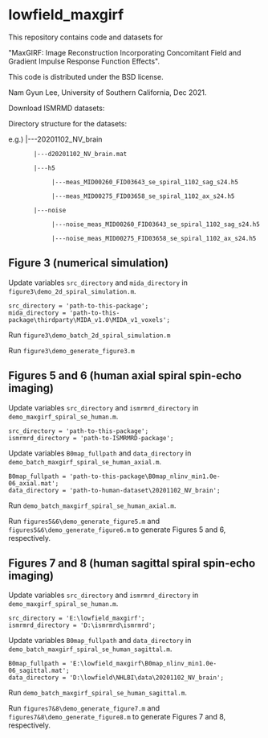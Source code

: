 # lowfield_maxgirf

This repository contains code and datasets for

"MaxGIRF: Image Reconstruction Incorporating Concomitant
Field and Gradient Impulse Response Function Effects".

This code is distributed under the BSD license.

Nam Gyun Lee, University of Southern California, Dec 2021.

Download ISMRMD datasets:

Directory structure for the datasets:

e.g.) |---20201102_NV_brain
           
		   |---d20201102_NV_brain.mat
           
		   |---h5
		   
       	        |---meas_MID00260_FID03643_se_spiral_1102_sag_s24.h5
				
				|---meas_MID00275_FID03658_se_spiral_1102_ax_s24.h5
		   
		   |---noise
		        
				|---noise_meas_MID00260_FID03643_se_spiral_1102_sag_s24.h5
		        
				|---noise_meas_MID00275_FID03658_se_spiral_1102_ax_s24.h5
 

## Figure 3 (numerical simulation)

Update variables `src_directory` and `mida_directory` in `figure3\demo_2d_spiral_simulation.m`.

    src_directory = 'path-to-this-package';
    mida_directory = 'path-to-this-package\thirdparty\MIDA_v1.0\MIDA_v1_voxels';
 
Run `figure3\demo_batch_2d_spiral_simulation.m`

Run `figure3\demo_generate_figure3.m`
 
## Figures 5 and 6 (human axial spiral spin-echo imaging)

Update variables `src_directory` and `ismrmrd_directory` in `demo_maxgirf_spiral_se_human.m`.

    src_directory = 'path-to-this-package';
    ismrmrd_directory = 'path-to-ISMRMRD-package';

Update variables `B0map_fullpath` and `data_directory` in `demo_batch_maxgirf_spiral_se_human_axial.m`.

    B0map_fullpath = 'path-to-this-package\B0map_nlinv_min1.0e-06_axial.mat';
    data_directory = 'path-to-human-dataset\20201102_NV_brain';

Run `demo_batch_maxgirf_spiral_se_human_axial.m`.

Run `figures5&6\demo_generate_figure5.m` and `figures5&6\demo_generate_figure6.m` to generate Figures 5 and 6, respectively.

## Figures 7 and 8 (human sagittal spiral spin-echo imaging)

Update variables `src_directory` and `ismrmrd_directory` in `demo_maxgirf_spiral_se_human.m`.

    src_directory = 'E:\lowfield_maxgirf';
    ismrmrd_directory = 'D:\ismrmrd\ismrmrd';

Update variables `B0map_fullpath` and `data_directory` in `demo_batch_maxgirf_spiral_se_human_sagittal.m`.

    B0map_fullpath = 'E:\lowfield_maxgirf\B0map_nlinv_min1.0e-06_sagittal.mat';
    data_directory = 'D:\lowfield\NHLBI\data\20201102_NV_brain';

Run `demo_batch_maxgirf_spiral_se_human_sagittal.m`.

Run `figures7&8\demo_generate_figure7.m` and `figures7&8\demo_generate_figure8.m` to generate Figures 7 and 8, respectively.
